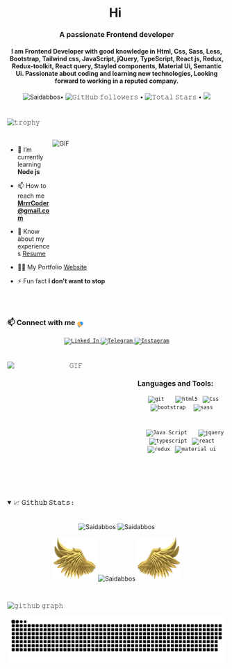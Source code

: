 
<h1 align="center">Hi <img style=" height: 70px;" src="https://emojipedia-us.s3.amazonaws.com/source/microsoft-teams/337/waving-hand_1f44b.png" alt=""> </h1>
 
<h3 align="center">A passionate Frontend developer</h3>
<h4 align="center" >I am Frontend Developer with good knowledge in Html, Css, Sass, Less, Bootstrap, Tailwind css, JavaScript,  jQuery, TypeScript, React js, Redux, Redux-toolkit, React query, Stayled components, Material Ui, Semantic Ui. Passionate about coding and learning new technologies, Looking forward to working in a reputed company.  </h3>
<p align="center"> <img src="https://komarev.com/ghpvc/?username=saidabbasun&label=Profile%20views&color=0e75b6&style=flat" alt="Saidabbos" />• 
 <img alt="𝙶𝚒𝚝𝙷𝚞𝚋 𝚏𝚘𝚕𝚕𝚘𝚠𝚎𝚛𝚜" src="https://img.shields.io/github/followers/saidabbasun?label=Followers&style=social"> •
  <img src="https://img.shields.io/github/stars/saidabbasun?label=Stars" alt="𝚃𝚘𝚝𝚊𝚕 𝚂𝚝𝚊𝚛𝚜"> •
  <a href="https://github.com/sponsors/saidabbasun"><img src="https://img.shields.io/static/v1?label=Sponsor&message=%E2%9D%A4&logo=GitHub&color=%23fe8e86"/></a>
 </p>
 
#

![𝚝𝚛𝚘𝚙𝚑𝚢](https://github-profile-trophy.vercel.app/?username=JayantGoel001&column=9&margin-w=15&margin-h=15&no-bg=true&no-frame=true&theme=juicyfresh)

<br/>

<img align="right" height="250" width="400" alt="GIF" src="https://camo.githubusercontent.com/86a3b6db470f1a0429f7355c08d1edabf3d2c804/68747470733a2f2f6d69726f2e6d656469756d2e636f6d2f6d61782f313336302f312a495247486d69477361313673746564517649615a66772e676966"/>

- 🌱 I’m currently learning **Node js**

- 📫 How to reach me **MrrrCoder@gmail.com**

- 📄 Know about my experiences [Resume](https://drive.google.com/drive/u/0/folders/1cQEP9-aL1edmVAk22X2vkSejnwqV-itd)

- 👨‍💻 My Portfolio [Website](https://saidabbos.netlify.app) 

- ⚡ Fun fact **I don't want to stop**
<br/>

#

<h3 align="left"> 📫 Connect with me <img align ="center" height="25" width="15" src="GIF/Handshake.gif"></h3>
<p align='center'>
<a href="https://www.linkedin.com/in/saidabbasun" target="_blank">
<code><img align="center" src="https://cdn-icons-png.flaticon.com/512/174/174857.png" alt="Linked In" height="40"/></code>
</a>

<a href="https://t.me/saidabbasun" target="_blank">
<code><img align="center" src="https://img.icons8.com/color/48/000000/telegram-app--v1.png " alt="Telegram" height="60" /></code>
</a>

<a href="https://www.instagram.com/saidabbasun" target="_blank">
<code><img align="center" src="https://img.icons8.com/3d-fluency/100/000000/instagram-new.png" alt="Instagram" height="60" /></code>
</a>

</p>


#

<p align="center">

<img align="left" height="300px" width="300px" alt="𝙶𝙸𝙵" src="https://camo.githubusercontent.com/3b7c592ede97b6138ffd4b1cc1541c2f3b11fd39/687474703a2f2f33312e6d656469612e74756d626c722e636f6d2f31376665613932306666333665663466356238373764353231366137616164392f74756d626c725f6d6f39786a65387a5a34317163626975666f315f313238302e676966"/>

<br/>
<h3 align="left">Languages and Tools:</h3>
<p align="center">
   <code> <img
      src="https://www.vectorlogo.zone/logos/git-scm/git-scm-icon.svg"
      alt="git"
      height="60"
    /></code>
 <code>   <img
      src="https://img.icons8.com/color/48/000000/html-5--v1.png"
      alt="html5"
      height="60"
    /></code>
   <code> <img
      src="https://img.icons8.com/color/48/000000/css3.png"
      alt="Css"
      height="60"
    /></code>
   <code>  <img
      src="https://img.icons8.com/color/48/000000/bootstrap.png"
      alt="bootstrap"
      height="60"
    /></code>
  <code>  <img
      src="https://img.icons8.com/color/48/000000/sass.png"
      alt="sass"
      height="60"
    /></code>

#

<p align="center">
   <code>  <img
      src="https://img.icons8.com/color/48/000000/javascript--v2.png"
      alt="Java Script  "
      height="60"
    /></code>
   <code> <img
      src="https://img.icons8.com/ios-filled/50/000000/jquery.png"
      alt="jquery"
      height="60"
    /></code>
  <code> <img
      src="https://img.icons8.com/color/48/000000/typescript.png"
      alt="typescript"
      height="60"
    /></code>
   <code> <img
      src="https://img.icons8.com/ultraviolet/40/000000/react--v2.png"
      alt="react"
      height="60"
    /></code>
   <code> <img
      src="https://img.icons8.com/color/48/000000/redux.png"
      alt="redux"
      height="60"
    /></code>
   <code> <img
      src="https://img.icons8.com/color/48/000000/material-ui.png"
      alt="material ui"
      height="60"
    /></code>
    </p>
    </p>
    </p>


<br/>
<br/>
<br/>

#


<details open="">
<summary>
  <g-emoji class="g-emoji" alias="chart_with_upwards_trend" fallback-src="https://github.githubassets.com/images/icons/emoji/unicode/1f4c8.png">📈</g-emoji>
  <strong>𝙶𝚒𝚝𝚑𝚞𝚋 𝚂𝚝𝚊𝚝𝚜 : </strong>
</summary>
<br/>
<p align="center">

<img align="center" height="195px" width="350px" src="https://github-readme-stats.vercel.app/api/top-langs?username=saidabbasun&show_icons=true&locale=en&layout=compact&theme=radical" alt="Saidabbos " />
<img align="center" width="420px" src="https://github-readme-stats.vercel.app/api?username=saidabbasun&show_icons=true&locale=en&theme=chartreuse-dark" alt="Saidabbos " />


 </p>


<p align="center">
<img height="100" width="100" src="WEBP/left.webp">
<img align="center" src="https://github-readme-streak-stats.herokuapp.com/?user=saidabbasun&theme=radical" alt="Saidabbos" />


<img height="100" width="100" src="WEBP/right.webp">

 </p>

</details>
<br/>

![𝚐𝚒𝚝𝚑𝚞𝚋 𝚐𝚛𝚊𝚙𝚑](https://activity-graph.herokuapp.com/graph?username=saidabbasun&theme=react-dark&hide_border=true&area=true)

![𝙶𝚒𝚝𝚑𝚞𝚋 𝙲𝚘𝚗𝚝𝚛𝚒𝚋𝚞𝚝𝚒𝚘𝚗 𝙶𝚛𝚊𝚙𝚑](github-contribution-grid-snake.svg)

<br/>


